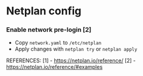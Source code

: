 Netplan config
==============

### Enable network pre-login [2]
- Copy `network.yaml` to `/etc/netplan`
- Apply changes with `netplan try` or `netplan apply`


REFERENCES:
[1] - https://netplan.io/reference/
[2] - https://netplan.io/reference/#examples
